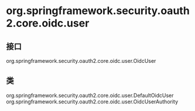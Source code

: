 # org.springframework.security.oauth2.core.oidc.user

## 接口

org.springframework.security.oauth2.core.oidc.user.OidcUser

## 类

org.springframework.security.oauth2.core.oidc.user.DefaultOidcUser
org.springframework.security.oauth2.core.oidc.user.OidcUserAuthority




